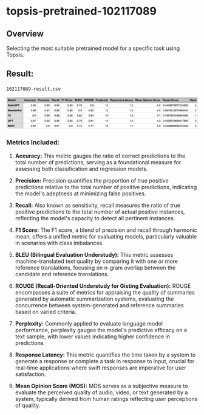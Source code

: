 # topsis-pretrained-102117089

## Overview
Selecting the most suitable pretrained model for a specific task using Topsis.

## Result:

`102117089-result.csv`

![Topsis Result](https://raw.githubusercontent.com/vteam27/topsis-pretrained-102117089/main/Topsis%20Result.png)

### Metrics Included:

1. **Accuracy:** This metric gauges the ratio of correct predictions to the total number of predictions, serving as a foundational measure for assessing both classification and regression models.

2. **Precision:** Precision quantifies the proportion of true positive predictions relative to the total number of positive predictions, indicating the model's adeptness at minimizing false positives.

3. **Recall:** Also known as sensitivity, recall measures the ratio of true positive predictions to the total number of actual positive instances, reflecting the model's capacity to detect all pertinent instances.

4. **F1 Score:** The F1 score, a blend of precision and recall through harmonic mean, offers a unified metric for evaluating models, particularly valuable in scenarios with class imbalances.

5. **BLEU (Bilingual Evaluation Understudy):** This metric assesses machine-translated text quality by comparing it with one or more reference translations, focusing on n-gram overlap between the candidate and reference translations.

6. **ROUGE (Recall-Oriented Understudy for Gisting Evaluation):** ROUGE encompasses a suite of metrics for appraising the quality of summaries generated by automatic summarization systems, evaluating the concurrence between system-generated and reference summaries based on varied criteria.

7. **Perplexity:** Commonly applied to evaluate language model performance, perplexity gauges the model's predictive efficacy on a text sample, with lower values indicating higher confidence in predictions.

8. **Response Latency:** This metric quantifies the time taken by a system to generate a response or complete a task in response to input, crucial for real-time applications where swift responses are imperative for user satisfaction.

9. **Mean Opinion Score (MOS):** MOS serves as a subjective measure to evaluate the perceived quality of audio, video, or text generated by a system, typically derived from human ratings reflecting user perceptions of quality.


